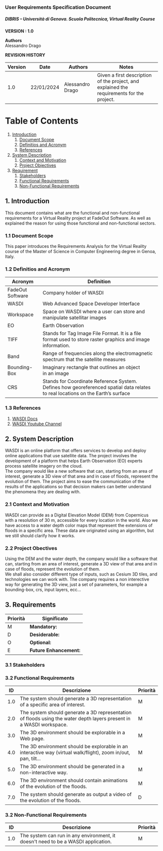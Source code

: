 ### User Requirements Specification Document
##### DIBRIS – Università di Genova. Scuola Politecnica, Virtual Reality Course


**VERSION : 1.0**

**Authors**  
Alessandro Drago

**REVISION HISTORY**

| Version    | Date        | Authors      | Notes        |
| ----------- | ----------- | ----------- | ----------- |
| 1.0 | 22/01/2024 | Alessandro Drago | Given a first description of the project, and explained the requirements for the project. |

# Table of Contents

1. [Introduction](#p1)
	1. [Document Scope](#sp1.1)
	2. [Definitios and Acronym](#sp1.2) 
	3. [References](#sp1.3)
2. [System Description](#p2)
	1. [Context and Motivation](#sp2.1)
	2. [Project Objectives](#sp2.2)
3. [Requirement](#p3)
 	1. [Stakeholders](#sp3.1)
 	2. [Functional Requirements](#sp3.2)
 	3. [Non-Functional Requirements](#sp3.3)
  
  

<a name="p1"></a>

## 1. Introduction
This document contains what are the functional and non-functional requirements for a Virtual Reality project at FadeOut Software. As well as explained the reason for using those functional and non-functional sectors.

<a name="sp1.1"></a>

### 1.1 Document Scope
This paper introduces the Requirements Analysis for the Virtual Reality course of the Master of Science in Computer Engineering degree in Genoa, Italy.

<a name="sp1.2"></a>

### 1.2 Definitios and Acronym


| Acronym				| Definition | 
| ------------------------------------- | ----------- | 
| FadeOut Software					   | Company holder of WASDI |
| WASDI								   | Web Advanced Space Developer Interface |
| Workspace							   | Space on WASDI where a user can store and manipulate satellitar images |
| EO					   			   | Earth Observation |
| TIFF					   			   | Stands for Tag Image File Format. It is a file format used to store raster graphics and image information. |
| Band					   			   | Range of frequencies along the electromagnetic spectrum that the satellite measures |
| Bounding-Box						   | Imaginary rectangle that outlines an object in an image |
| CRS					   			   | Stands for Coordinate Reference System. Defines how georeferenced spatial data relates to real locations on the Earth’s surface |

<a name="sp1.3"></a>

### 1.3 References 
1. [WASDI Docs](https://wasdi.readthedocs.io/en/latest/index.html)
2. [WASDI Youtube Channel]()

<a name="p2"></a>

## 2. System Description
<a name="sp2.15"></a>
WASDI is an online platform that offers services to develop and deploy online applications that use satellite data. 
The project involves the development of a platform that helps Earth Observation (EO) experts process satellite imagery on the cloud. <br>
The company would like a new software that can, starting from an area of interest, generate a 3D view of that area and in case of floods, represent the evolution of them.
The project aims to ease the communication of the results of the applications so that decision makers can better understand the phenomena they are dealing with.

### 2.1 Context and Motivation
WASDI can provide as a Digital Elevation Model (DEM) from Copernicus with a resolution of 30 m, accessible for every location in the world. 
Also we have access to a water depth color maps that represent the extensions of floods in a specific area. These data are originated using an algorithm, but we still should clarify how it works. <br>

<a name="sp2.2"></a>

### 2.2 Project Obectives 
Using the DEM and the water depth, the company would like a software that can, starting from an area of interest, generate a 3D view of that area and in case of floods, represent the evolution of them. <br>
We shall also consider different type of inputs, such as Cesium 3D tiles, and technologies we can work with. 
The company requires a non interective way for generating the 3D view, just a set of parameters, for example a bounding-box, crs, input layers, ecc...

<a name="p3"></a>

## 3. Requirements

| Priorità | Significato | 
| --------------- | ----------- | 
| M | **Mandatory:**   |
| D | **Desiderable:** |
| O | **Optional:**    |
| E | **Future Enhancement:** |

<a name="sp3.1"></a>
### 3.1 Stakeholders

<a name="sp3.2"></a>
### 3.2 Functional Requirements 

| ID | Descrizione | Priorità |
| --------------- | ----------- | ---------- | 
| 1.0 | The system should generate a 3D representation of a specific area of interest. |M|
| 2.0 | The system should generate a 3D representation of floods using the water depth layers present in a WASDI workspace. |M|
| 3.0 | The 3D environment should be explorable in a Web page. |M|
| 4.0 | The 3D environment should be explorable in an interactive way (virtual walk/flight), zoom in/out, pan, tilt... |M|
| 5.0 | The 3D environment should be generated in a non-interactive way. |M|
| 6.0 | The 3D environment should contain animations of the evolution of the floods. |M|
| 7.0 | The system should generate as output a video of the evolution of the floods. |D|

<a name="sp3.3"></a>
### 3.2 Non-Functional Requirements 
 
| ID | Descrizione | Priorità |
| --------------- | ----------- | ---------- | 
| 1.0 | The system can run in any environment, it doesn't need to be a WASDI application. |M|